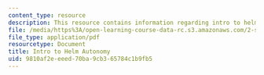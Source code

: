 ```yaml
---
content_type: resource
description: This resource contains information regarding intro to helm autonomy.
file: /media/https%3A/open-learning-course-data-rc.s3.amazonaws.com/2-s998-marine-autonomy-sensing-and-communications-spring-2012/9810af2eeeed70ba9cb365784c1b9fb5_MIT2_S998S12_Lab06.pdf
file_type: application/pdf
resourcetype: Document
title: Intro to Helm Autonomy
uid: 9810af2e-eeed-70ba-9cb3-65784c1b9fb5
---
```

